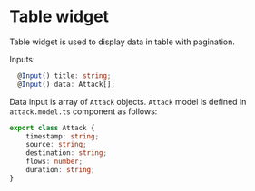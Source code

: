 # Table widget

Table widget is used to display data in table with pagination.

Inputs:

```ts
  @Input() title: string;
  @Input() data: Attack[];
```

Data input is array of `Attack` objects. `Attack` model is defined in `attack.model.ts` component as follows:
```ts
export class Attack {
    timestamp: string;
    source: string;
    destination: string;
    flows: number;
    duration: string;
}
```
